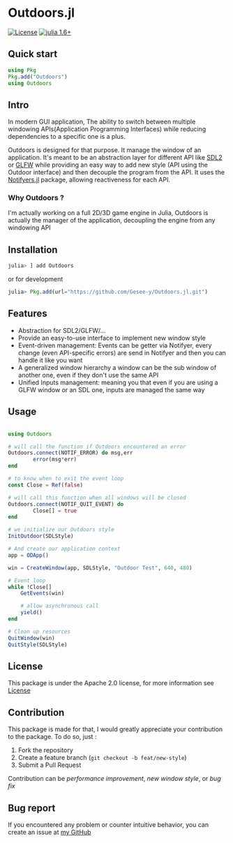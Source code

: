 # Outdoors.jl

[![License](https://img.shields.io/badge/License-Apache_2.0-blue.svg)](https://opensource.org/licenses/Apache-2.0)
[![julia 1.6+](https://img.shields.io/badge/Julia-1.6%2B-purple.svg)](https://julialang.org)

## Quick start

```julia
using Pkg
Pkg.add("Outdoors")
using Outdoors
```
## Intro

In modern GUI application, The ability to switch between multiple  windowing APIs(Application Programming Interfaces) while reducing dependencies to a specific one is a plus.

Outdoors is designed for that purpose.
It manage the window of an application. It's meant to be an abstraction layer for different API like [SDL2](https://www.libsdl.org) or [GLFW](https://www.glfw.org) while providing an easy way to add new style (API using the Outdoor interface) and then decouple the program from the API. It uses the [Notifyers.jl](https://github.com/Gesee-y/Notifyers.jl) package, allowing reactiveness for each API.

### Why Outdoors ?

I'm actually working on a full 2D/3D game engine in Julia, Outdoors is actually the manager of the application, decoupling the engine from any windowing API

## Installation 

```julia
julia> ] add Outdoors
```

or for development 

```julia
julia> Pkg.add(url="https://github.com/Gesee-y/Outdoors.jl.git")
```

## Features

   * Abstraction for SDL2/GLFW/...
   * Provide an easy-to-use interface to implement new window style
   * Event-driven management: Events can be getter via Notifyer, every change (even API-specific errors) are send in Notifyer and then you can handle it like you want
   * A generalized window hierarchy a window can be the sub window of another one, even if they don't use the same API
   * Unified Inputs management: meaning you that even if you are using a GLFW window or an SDL one, inputs are managed the same way

## Usage

```julia

using Outdoors

# will call the function if Outdoors encountered an error
Outdoors.connect(NOTIF_ERROR) do msg,err
        error(msg*err)
end

# to know when to exit the event loop
const Close = Ref(false)

# will call this function when all windows will be closed
Outdoors.connect(NOTIF_QUIT_EVENT) do
        Close[] = true
end

# we initialize our Outdoors style 
InitOutdoor(SDLStyle)

# And create our application context
app = ODApp()

win = CreateWindow(app, SDLStyle, "Outdoor Test", 640, 480)

# Event loop 
while !Close[]
    GetEvents(win)

    # allow asynchronous call
    yield()
end

# Clean up resources
QuitWindow(win)
QuitStyle(SDLStyle)
```

## License 

This package is under the Apache 2.0 license, for more information see [License](https://github.com/Gesee-y/Outdoors.jl/blob/main/LICENSE)

## Contribution

This package is made for that, I would greatly appreciate your contribution to the package.
To do so, just :
   1. Fork the repository
   2. Create a feature branch (`git checkout -b feat/new-style`)
   3. Submit a Pull Request

Contribution can be *performance improvement*, *new window style*, or *bug fix*

## Bug report 

If you encountered any problem or counter intuitive behavior, you can create an issue at [my GitHub](https://github.com/Gesee-y/Outdoors.jl)
